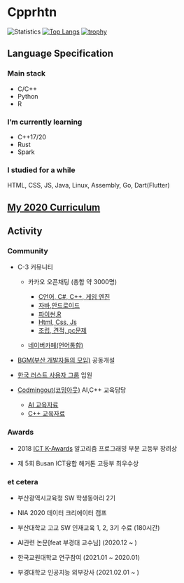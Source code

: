 # Cpprhtn

![Statistics](https://github-readme-stats.vercel.app/api?username=cpprhtn&show_icons=true)
[![Top Langs](https://github-readme-stats.vercel.app/api/top-langs/?username=cpprhtn&layout=compact&langs_count=8)](https://github.com/anuraghazra/github-readme-stats)
[![trophy](https://github-profile-trophy.vercel.app/?username=cpprhtn&theme=chalk&row=1&column=7)](https://github.com/ryo-ma/github-profile-trophy)
<!--[![Solved.ac Profile](http://mazassumnida.wtf/api/generate_badge?boj=xkzl9830)](https://solved.ac/xkzl9830)-->

## Language Specification

### Main stack

- C/C++
- Python
- R

### I’m currently learning

- C++17/20
- Rust
- Spark

### I studied for a while

HTML, CSS, JS, Java, Linux, Assembly, Go, Dart(Flutter)

## [My 2020 Curriculum](./Curriculum.md)

## Activity
### Community
- C-3 커뮤니티
    - 카카오 오픈채팅 (총합 약 3000명)
        - [C언어, C#, C++, 게임 엔진](https://open.kakao.com/o/ghFjlzr)
        - [자바,안드로이드](https://open.kakao.com/o/goAvtbOb)
        - [파이썬,R](https://open.kakao.com/o/gWvnqvF)
        - [Html, Css, Js](https://open.kakao.com/o/gm2yL8kb)
        - [조립, 견적, pc문제](https://open.kakao.com/o/gEI0jymb)
        
    - [네이버카페(언어통합)](https://cafe.naver.com/codecat)

- [BGM(부산 개발자들의 모임)](https://open.kakao.com/o/gr972MTb) 공동개설

- [한국 러스트 사용자 그룹](https://github.com/rust-kr) 임원

- [Codmingout(코밍아웃)](https://github.com/CodmingOut) AI,C++ 교육담당
    - [AI 교육자료](https://github.com/cpprhtn/Cppthrn-s_Deep_Learning) 
    - [C++ 교육자료](https://github.com/cpprhtn/Cpp_Study)


### Awards
- 2018 [ICT K-Awards](http://kise.or.kr/new/s2/s2_19.php) 알고리즘 프로그래밍 부문 고등부 장려상

- 제 5회 Busan ICT융합 해커톤 고등부 최우수상



### et cetera

- 부산광역시교육청 SW 학생동아리 2기

- NIA 2020 데이터 크리에이터 캠프

- 부산대학교 고교 SW 인재교육 1, 2, 3기 수료 (180시간)

- AI관련 논문[feat 부경대 교수님] (2020.12 ~ )

- 한국교원대학교 연구참여 (2021.01 ~ 2020.01)

- 부경대학교 인공지능 외부강사 (2021.02.01 ~ )